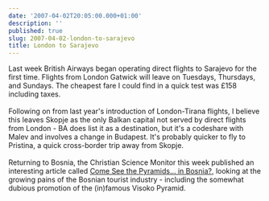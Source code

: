 ```yaml
---
date: '2007-04-02T20:05:00.000+01:00'
description: ''
published: true
slug: 2007-04-02-london-to-sarajevo
title: London to Sarajevo
---
```


Last week British Airways began operating direct flights to Sarajevo for the first time. Flights from London Gatwick will leave on Tuesdays, Thursdays, and Sundays. The cheapest fare I could find in a quick test was £158 including taxes.<br /><br />Following on from last year's introduction of London-Tirana flights, I believe this leaves Skopje as the only Balkan capital not served by direct flights from London - BA does list it as a destination, but it's a codeshare with Malev and involves a change in Budapest. It's probably quicker to fly to Pristina, a quick cross-border trip away from Skopje.<br /><br />Returning to Bosnia, the Christian Science Monitor this week published an interesting article called <a href="http://www.csmonitor.com/2007/0329/p13s01-woeu.html">Come See the Pyramids... in Bosnia?</a>, looking at the growing pains of the Bosnian tourist industry - including the somewhat dubious promotion of the (in)famous Visoko Pyramid.